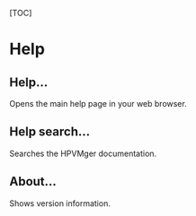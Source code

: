 
[TOC]

# Help

## Help...
Opens the main help page in your web browser.

## Help search...

Searches the HPVMger documentation.

## About...
Shows version information.
